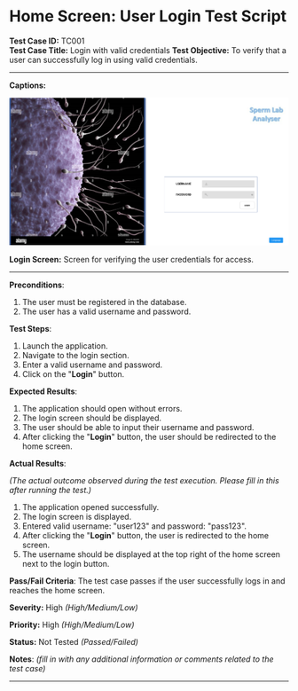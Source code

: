 # Home Screen: User Login Test Script

**Test Case ID:** TC001<br>
**Test Case Title:** Login with valid credentials
**Test Objective:** To verify that a user can successfully log in using valid credentials.

---

**Captions:**

![**Login Screen:** Screen for verifying the user credentials for access.](Home%20Screen%20User%20Login%20Test%20Script%20fcb4205a2daf4ba4a18475ba20af121f/Untitled.png)

**Login Screen:** Screen for verifying the user credentials for access.

---

**Preconditions**:

1. The user must be registered in the database.
2. The user has a valid username and password.

**Test Steps**:

1. Launch the application.
2. Navigate to the login section.
3. Enter a valid username and password.
4. Click on the "**Login**" button.

**Expected Results**:

1. The application should open without errors.
2. The login screen should be displayed.
3. The user should be able to input their username and password.
4. After clicking the "**Login**" button, the user should be redirected to the home screen.

**Actual Results**:

*(The actual outcome observed during the test execution. Please fill in this after running the test.)*

1. The application opened successfully.
2. The login screen is displayed.
3. Entered valid username: "user123" and password: "pass123".
4. After clicking the "**Login**" button, the user is redirected to the home screen.
5. The username should be displayed at the top right of the home screen next to the login button.

**Pass/Fail Criteria**:
The test case passes if the user successfully logs in and reaches the home screen.

**Severity:** High *(High/Medium/Low)*  

**Priority:** High *(High/Medium/Low)*  

**Status:** Not Tested *(Passed/Failed)*  

**Notes**: *(fill in with any additional information or comments related to the test case)*

---
